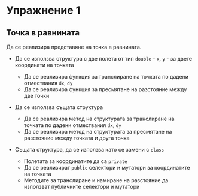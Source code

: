 Упражнение 1
============

Точка в равнината
-----------------

Да се реализира представяне на точка в равнината.

- Да се използва структура с две полета от тип `double` - `x`, `y` - за 
двете координати на точката
  - Да се реализира функция за транслиране на точката по дадени отмествания
  `dx`, `dy`
  - Да се реализира функция за пресмятане на разстояние между две точки

- Да се използва същата структура
  - Да се реализира метод на структурата за транслиране на точката по дадени
  отмествания `dx`, `dy`
  - Да се реализира метод на структурата за пресмятане на разстояние между
  точката и друга точка

- Същата структура, да се използва като се замени с `class`
  - Полетата за координатите да са `private`
  - Да се реализират `public` селектори и мутатори за координатите на точката
  - Методите за транслиране и намиране на разстояние да използват публичните
  селектори и мутатори
